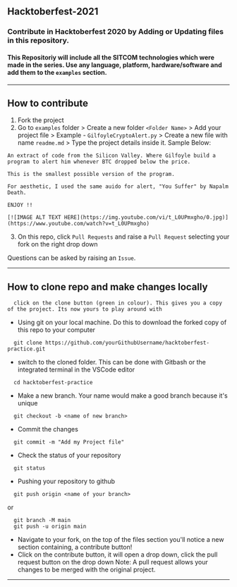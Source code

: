 ## Hacktoberfest-2021

### Contribute in Hacktoberfest 2020 by Adding or Updating files in this repository.


#### This Repositoriy will include all the SITCOM technologies which were made in the series. Use any language, platform, hardware/software and add them to the `examples` section.


--------------------------------------------------------------------------------------------------------------------------------------------------------

## How to contribute

1. Fork the project
2. Go to `examples` folder > Create a new folder `<Folder Name>` > Add your project file > Example - `GilfoyleCryptoAlert.py` > Create a new file with name `readme.md` > Type the project details inside it. Sample Below:

```
An extract of code from the Silicon Valley. Where Gilfoyle build a program to alert him whenever BTC dropped below the price.

This is the smallest possible version of the program. 

For aesthetic, I used the same auido for alert, "You Suffer" by Napalm Death.

ENJOY !!

[![IMAGE ALT TEXT HERE](https://img.youtube.com/vi/t_L0UPmxgho/0.jpg)](https://www.youtube.com/watch?v=t_L0UPmxgho)
```


3. On this repo, click `Pull Requests` and raise a `Pull Request` selecting your fork on the right drop down

Questions can be asked by raising an `Issue`.

--------------------------------------------------------------------------------------------------------------------------------------------------------

## How to clone repo and make changes locally

```
  click on the clone button (green in colour). This gives you a copy of the project. Its now yours to play around with
```

- Using git on your local machine. Do this to download the forked copy of this repo to your computer

```
  git clone https://github.com/yourGithubUsername/hacktoberfest-practice.git
```

- switch to the cloned folder. This can be done with Gitbash or the integrated terminal in the VSCode editor

```
  cd hacktoberfest-practice
```

- Make a new branch. Your name would make a good branch because it's unique

```
  git checkout -b <name of new branch>
```

- Commit the changes

```
  git commit -m "Add my Project file"
```

- Check the status of your repository

```
  git status
```

- Pushing your repository to github

```
  git push origin <name of your branch>
```
or
```
  git branch -M main
  git push -u origin main
```

- Navigate to your fork, on the top of the files section you'll notice a new section containing, a contribute button!
- Click on the contribute button, it will open a drop down, click the pull request button on the drop down
  Note: A pull request allows your changes to be merged with the original project.

-------------------------------------------------------------------------------------------------------------------


